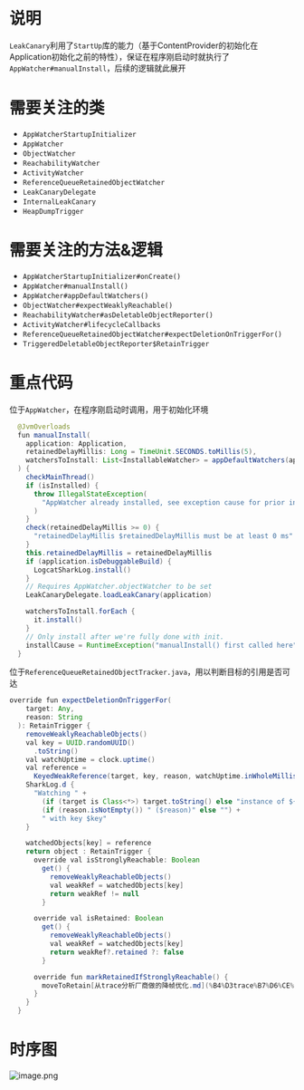# 说明
`LeakCanary`利用了`StartUp`库的能力（基于ContentProvider的初始化在Application初始化之前的特性），保证在程序刚启动时就执行了`AppWatcher#manualInstall`，后续的逻辑就此展开
# 需要关注的类
- `AppWatcherStartupInitializer`
- `AppWatcher`
- `ObjectWatcher`
- `ReachabilityWatcher`
- `ActivityWatcher`
- `ReferenceQueueRetainedObjectWatcher`
- `LeakCanaryDelegate`
- `InternalLeakCanary`
- `HeapDumpTrigger`

# 需要关注的方法&逻辑
- `AppWatcherStartupInitializer#onCreate()`
- `AppWatcher#manualInstall()`
- `AppWatcher#appDefaultWatchers()`
- `ObjectWatcher#expectWeaklyReachable()`
- `ReachabilityWatcher#asDeletableObjectReporter()`
- `ActivityWatcher#lifecycleCallbacks`
- `ReferenceQueueRetainedObjectWatcher#expectDeletionOnTriggerFor()`
- `TriggeredDeletableObjectReporter$RetainTrigger`

# 重点代码
位于`AppWatcher`，在程序刚启动时调用，用于初始化环境
```java
  @JvmOverloads
  fun manualInstall(
    application: Application,
    retainedDelayMillis: Long = TimeUnit.SECONDS.toMillis(5),
    watchersToInstall: List<InstallableWatcher> = appDefaultWatchers(application)
  ) {
    checkMainThread()
    if (isInstalled) {
      throw IllegalStateException(
        "AppWatcher already installed, see exception cause for prior install call", installCause
      )
    }
    check(retainedDelayMillis >= 0) {
      "retainedDelayMillis $retainedDelayMillis must be at least 0 ms"
    }
    this.retainedDelayMillis = retainedDelayMillis
    if (application.isDebuggableBuild) {
      LogcatSharkLog.install()
    }
    // Requires AppWatcher.objectWatcher to be set
    LeakCanaryDelegate.loadLeakCanary(application)

    watchersToInstall.forEach {
      it.install()
    }
    // Only install after we're fully done with init.
    installCause = RuntimeException("manualInstall() first called here")
  }
```
位于`ReferenceQueueRetainedObjectTracker.java`，用以判断目标的引用是否可达
```java
override fun expectDeletionOnTriggerFor(
    target: Any,
    reason: String
  ): RetainTrigger {
    removeWeaklyReachableObjects()
    val key = UUID.randomUUID()
      .toString()
    val watchUptime = clock.uptime()
    val reference =
      KeyedWeakReference(target, key, reason, watchUptime.inWholeMilliseconds, queue)
    SharkLog.d {
      "Watching " +
        (if (target is Class<*>) target.toString() else "instance of ${target.javaClass.name}") +
        (if (reason.isNotEmpty()) " ($reason)" else "") +
        " with key $key"
    }

    watchedObjects[key] = reference
    return object : RetainTrigger {
      override val isStronglyReachable: Boolean
        get() {
          removeWeaklyReachableObjects()
          val weakRef = watchedObjects[key]
          return weakRef != null
        }

      override val isRetained: Boolean
        get() {
          removeWeaklyReachableObjects()
          val weakRef = watchedObjects[key]
          return weakRef?.retained ?: false
        }

      override fun markRetainedIfStronglyReachable() {
        moveToRetain[从trace分析厂商做的降帧优化.md](%B4%D3trace%B7%D6%CE%F6%B3%A7%C9%CC%D7%F6%B5%C4%BD%B5%D6%A1%D3%C5%BB%AF.md)ed(key)
      }
    }
  }
```
# 时序图
![image.png](https://github.com/razecao1994/blog/blob/main/assets/leak_canary_sequence.png)